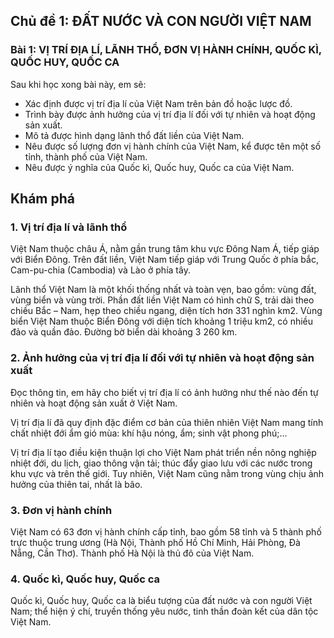 ## Chủ đề 1: ĐẤT NƯỚC VÀ CON NGƯỜI VIỆT NAM
### Bài 1: VỊ TRÍ ĐỊA LÍ, LÃNH THỔ, ĐƠN VỊ HÀNH CHÍNH, QUỐC KÌ, QUỐC HUY, QUỐC CA

Sau khi học xong bài này, em sẽ:
- Xác định được vị trí địa lí của Việt Nam trên bản đồ hoặc lược đồ.
- Trình bày được ảnh hưởng của vị trí địa lí đối với tự nhiên và hoạt động sản xuất.
- Mô tả được hình dạng lãnh thổ đất liền của Việt Nam.
- Nêu được số lượng đơn vị hành chính của Việt Nam, kể được tên một số tỉnh, thành phố của Việt Nam.
- Nêu được ý nghĩa của Quốc kì, Quốc huy, Quốc ca của Việt Nam.

## Khám phá
### 1. Vị trí địa lí và lãnh thổ
Việt Nam thuộc châu Á, nằm gần trung tâm khu vực Đông Nam Á, tiếp giáp với Biển Đông. Trên đất liền, Việt Nam tiếp giáp với Trung Quốc ở phía bắc, Cam-pu-chia (Cambodia) và Lào ở phía tây.

Lãnh thổ Việt Nam là một khối thống nhất và toàn vẹn, bao gồm: vùng đất, vùng biển và vùng trời. Phần đất liền Việt Nam có hình chữ S, trải dài theo chiều Bắc – Nam, hẹp theo chiều ngang, diện tích hơn 331 nghìn km2. Vùng biển Việt Nam thuộc Biển Đông với diện tích khoảng 1 triệu km2, có nhiều đảo và quần đảo. Đường bờ biển dài khoảng 3 260 km.

### 2. Ảnh hưởng của vị trí địa lí đối với tự nhiên và hoạt động sản xuất
Đọc thông tin, em hãy cho biết vị trí địa lí có ảnh hưởng như thế nào đến tự nhiên và hoạt động sản xuất ở Việt Nam.

Vị trí địa lí đã quy định đặc điểm cơ bản của thiên nhiên Việt Nam mang tính chất nhiệt đới ẩm gió mùa: khí hậu nóng, ẩm; sinh vật phong phú;...

Vị trí địa lí tạo điều kiện thuận lợi cho Việt Nam phát triển nền nông nghiệp nhiệt đới, du lịch, giao thông vận tải; thúc đẩy giao lưu với các nước trong khu vực và trên thế giới. Tuy nhiên, Việt Nam cũng nằm trong vùng chịu ảnh hưởng của thiên tai, nhất là bão.

### 3. Đơn vị hành chính
Việt Nam có 63 đơn vị hành chính cấp tỉnh, bao gồm 58 tỉnh và 5 thành phố trực thuộc trung ương (Hà Nội, Thành phố Hồ Chí Minh, Hải Phòng, Đà Nẵng, Cần Thơ). Thành phố Hà Nội là thủ đô của Việt Nam.

### 4. Quốc kì, Quốc huy, Quốc ca
Quốc kì, Quốc huy, Quốc ca là biểu tượng của đất nước và con người Việt Nam; thể hiện ý chí, truyền thống yêu nước, tinh thần đoàn kết của dân tộc Việt Nam.
